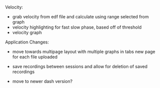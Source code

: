 Velocity:
- grab velocity from edf file and calculate using range selected from graph
- velocity highlighting for fast slow phase, based off of threshold
- velocity graph

Application Changes:
- move towards multipage layout with multiple graphs in tabs
    new page for each file uploaded
- save recordings between sessions and allow for deletion of saved recordings

- move to newer dash version?


